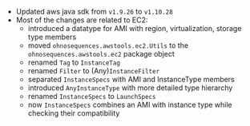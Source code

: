 * Updated aws java sdk from `v1.9.26` to `v1.10.28`
* Most of the changes are related to EC2:
    - introduced a datatype for AMI with region, virtualization, storage type members
    - moved `ohnosequences.awstools.ec2.Utils` to the `ohnosequences.awstools.ec2` package object
    - renamed `Tag` to `InstanceTag`
    - renamed `Filter` to (Any)`InstanceFilter`
    - separated `InstanceSpecs` with AMI and InstanceType members
    - introduced `AnyInstanceType` with more detailed type hierarchy
    - renamed `InstanceSpecs` to `LaunchSpecs`
    - now `InstanceSpecs` combines an AMI with instance type while checking their compatibility
